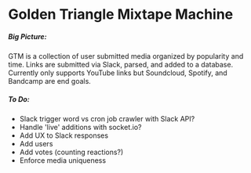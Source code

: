 # Golden Triangle Mixtape Machine

##### Big Picture:
GTM is a collection of user submitted media organized by popularity and time. Links are submitted via Slack, parsed, and added to a database. Currently only supports YouTube links but Soundcloud, Spotify, and Bandcamp are end goals. 

##### To Do:
* Slack trigger word vs cron job crawler with Slack API?
* Handle 'live' additions with socket.io?
* Add UX to Slack responses
* Add users
* Add votes (counting reactions?)
* Enforce media uniqueness
